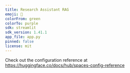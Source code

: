 ```yaml
---
title: Research Assistant RAG
emoji: 🐢
colorFrom: green
colorTo: purple
sdk: streamlit
sdk_version: 1.41.1
app_file: app.py
pinned: false
license: mit
---
```


Check out the configuration reference at https://huggingface.co/docs/hub/spaces-config-reference
